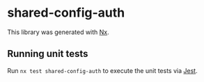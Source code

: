 # shared-config-auth

This library was generated with [Nx](https://nx.dev).

## Running unit tests

Run `nx test shared-config-auth` to execute the unit tests via [Jest](https://jestjs.io).
